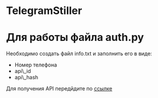 # TelegramStiller

<h1>Для работы файла auth.py</h1>

Необходимо создать файл info.txt и заполнить его в виде:
<ul>
    <li>Номер телефона
    <li>api\_id
    <li>api\_hash
</ul>

Для получения API передйдите по  <a href="https://my.telegram.org/apps">ссылке</a>
